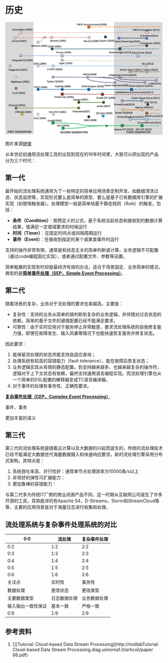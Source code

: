 # 历史


![](image/history/history.png)

图片来源[链接](http://midlab.diag.uniroma1.it/articoli/paper%2066.pdf)

从本世纪初通用流处理工具的出现到现在的16年时间里，大致可以把出现的产品分为三个时代：

## 第一代
最开始的流处理系统通常为了一些特定的简单应用场景定制开发，如数据清洗过滤、状态监控等，实现形式要么是简单的原型、要么是基于已有数据库引擎的扩展实现（如使用触发器）。处理模型一般是简单地基于静态规则（Rule）的触发，包括：

* **条件（Condition）**：按预定义的公式，基于系统当前状态和接收到的数据计算结果，值满足一定值域要求的时候运行
* **时间（Timer）**：在固定时间点或间隔周期运行
* **事件（Event）**：在接收到指定的某个或某类事件时运行

支持的操作非常有限，通常是和状态无关的简单判断或计算，业务逻辑不可配置（通过code编程固化实现），或者通过配置文件、参数等设置。

简单粗暴的实现有时却是最经济有效的办法，适合于场景固定、业务简单的情况，典型的是<u>**简单事件处理（SEP，Simple Event Processing）**</u>。

## 第二代

随着场景的复杂，业务对于流处理的要求也来越高，主要是：
* 复杂性：支持的业务从简单的值判断到复杂的业务逻辑，并伴随对过去状态的依赖，简单的基于文件的键值配置已经不能满足要求。
* 可靠性：由于实时应用对于服务停止非常敏感，要求流处理系统的自我修复能力强，即使在故障发生、输入风暴等情况下也能快速恢复服务并修复状态。

因此要求：
1. 能保留流处理的状态并能支持自适应查询；
2. 处理系统有较高的容错能力（fault tolerance），能在故障后恢复状态；
3. 业务逻辑实现从有限的静态配置，到支持越来越多、也越来越复杂的操作符，逻辑对于上下文状态有依赖，最终支持通用语言编程实现。而流处理引擎也从一个简单的DSL配置的解释器变成TC语言编译器。
4. 对于事件的处理有事务性、正确性要求。

<u>**复杂事件处理（CEP，Complex Event Processing）**</u>


事件、事务

更加丰富的语义

## 第三代
第三代的流处理系统是随着云计算以及大数据的兴起而诞生的，传统的流处理技术已经不能满足大数据世代海量数据摄入和快速响应要求。新的流处理引擎采用分布式架构，其特点是：

1. 系统吞吐率高、并行性好：通常单节点处理效率为10000条/s以上
2. 非常好的弹性可扩展能力：
3. 更加鲁棒的容错能力：

与第二代多为传统IT厂商的商业闭源产品不同，这一时期从互联网公司诞生了许多开源的工具，耳熟能详的有Apache S4，D-Streams，Storm和StreamCloud等等，主要的应用场景是对于海量日志进行收集和处理。

## 流处理系统与复杂事件处理系统的对比

| 0:0 | 流处理 | 复杂事件处理 |
| -- | -- | -- |
| 0:2 | 1:2 | 2:2 |
| 0:3 | 1:3 | 2:3 |
| 0:4 | 1:4 | 2:4 |
| 0:5 | 1:5 | 2:5 |
| 0:6 | 1:6 | 2:6 |
| 关注点 | 实时性 | 事务性 |
| 数据处理 | 更改状态 | 更改类型 |
| 主要数据类型 | 日志数据处理 | 业务数据处理 |
| 输入输出一致性保证 | 基本一致 | 严格一致 |
| 0:9 | 1:9 | 2:9 |

## 参考资料

1. [][Tutorial: Cloud-based Data Stream Processing](http://midlabTutorial: Cloud-based Data Stream Processing.diag.uniroma1.it/articoli/paper 66.pdf)
